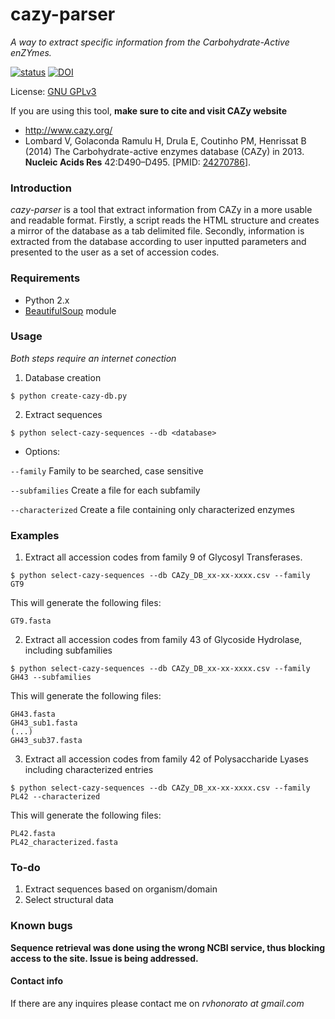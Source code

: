 # cazy-parser
*A way to extract specific information from the Carbohydrate-Active enZYmes.*

[![status](http://joss.theoj.org/papers/f709afe5d720fc6eee82fca277942a46/status.svg)](http://joss.theoj.org/papers/f709afe5d720fc6eee82fca277942a46) [![DOI](https://zenodo.org/badge/23946/rodrigovrgs/cazy-parser.svg)](https://zenodo.org/badge/latestdoi/23946/rodrigovrgs/cazy-parser)

License: [GNU GPLv3](https://www.gnu.org/licenses/gpl-3.0.html)

If you are using this tool, **make sure to cite and visit CAZy website**

* http://www.cazy.org/
* Lombard V, Golaconda Ramulu H, Drula E, Coutinho PM, Henrissat B (2014) The Carbohydrate-active enzymes database (CAZy) in 2013. **Nucleic Acids Res** 42:D490–D495. [PMID: [24270786](http://www.ncbi.nlm.nih.gov/sites/entrez?db=pubmed&cmd=search&term=24270786)].

### Introduction
 *cazy-parser* is a tool that extract information from CAZy in a more usable and readable format. Firstly, a script reads the HTML structure and creates a mirror of the database as a tab delimited file. Secondly, information is extracted from the database according to user inputted parameters and presented to the user as a set of accession codes.

### Requirements

* Python 2.x
* [BeautifulSoup](https://www.crummy.com/software/BeautifulSoup/) module

### Usage

*Both steps require an internet conection*

1) Database creation

`$ python create-cazy-db.py`

2) Extract sequences

`$ python select-cazy-sequences --db <database>`
* Options:

`--family` Family to be searched, case sensitive

`--subfamilies` Create a file for each subfamily

`--characterized` Create a file containing only characterized enzymes

### Examples

1) Extract all accession codes from family 9 of Glycosyl Transferases.

`$ python select-cazy-sequences --db CAZy_DB_xx-xx-xxxx.csv --family GT9`

This will generate the following files:
```
GT9.fasta
```

2) Extract all accession codes from family 43 of Glycoside Hydrolase, including subfamilies

`$ python select-cazy-sequences --db CAZy_DB_xx-xx-xxxx.csv --family GH43 --subfamilies`

This will generate the following files:

```
GH43.fasta
GH43_sub1.fasta
(...)
GH43_sub37.fasta
```

3) Extract all accession codes from family 42 of Polysaccharide Lyases including characterized entries

`$ python select-cazy-sequences --db CAZy_DB_xx-xx-xxxx.csv --family PL42 --characterized`

This will generate the following files:

```
PL42.fasta
PL42_characterized.fasta
```

### To-do

1. Extract sequences based on organism/domain
2. Select structural data

### Known bugs

**Sequence retrieval was done using the wrong NCBI service, thus blocking access to the site. Issue is being addressed.**

#### Contact info

If there are any inquires please contact me on *rvhonorato at gmail.com*
